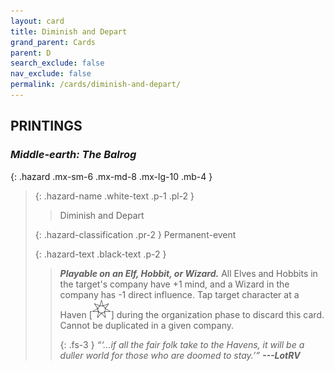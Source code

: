 ```yaml
---
layout: card
title: Diminish and Depart
grand_parent: Cards
parent: D
search_exclude: false
nav_exclude: false
permalink: /cards/diminish-and-depart/
---
```


## PRINTINGS


### _Middle-earth: The Balrog_

{: .hazard .mx-sm-6 .mx-md-8 .mx-lg-10 .mb-4 }
> {: .hazard-name .white-text .p-1 .pl-2 }
> > <div class="hazard-mp"></div>
> > <div class="card-name">Diminish and Depart</div>
>
> {: .hazard-classification .pr-2 }
> Permanent-event
>
> {: .hazard-text .black-text .p-2 }
> > ***Playable on an Elf, Hobbit, or Wizard.*** All Elves and Hobbits in the target's company have +1 mind, and a Wizard in the company has -1 direct influence. Tap target character at a Haven <nobr>[<img src="/assets/images/free-haven.svg">]</nobr> during the organization phase to discard this card. Cannot be duplicated in a given company. 
> > 
> > {: .fs-3 } 
> > _“‘...if all the fair folk take to the Havens, it will be a duller world for those who are doomed to stay.’”_ ***---&#65279;LotRV*** 
>
